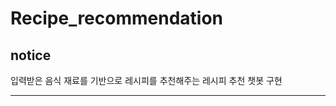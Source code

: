 # Recipe_recommendation

## notice
입력받은 음식 재료를 기반으로 레시피를 추천해주는 레시피 추천 챗봇 구현

----------------------------------------------------------------------

